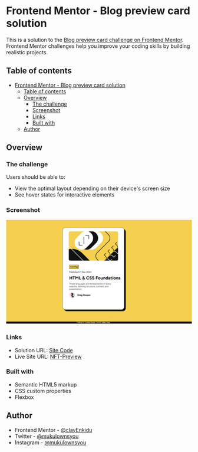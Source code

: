 # Frontend Mentor - Blog preview card solution

This is a solution to the [Blog preview card challenge on Frontend Mentor](https://www.frontendmentor.io/challenges/blog-preview-card-ckPaj01IcS). Frontend Mentor challenges help you improve your coding skills by building realistic projects. 

## Table of contents

- [Frontend Mentor - Blog preview card solution](#frontend-mentor---blog-preview-card-solution)
  - [Table of contents](#table-of-contents)
  - [Overview](#overview)
    - [The challenge](#the-challenge)
    - [Screenshot](#screenshot)
    - [Links](#links)
    - [Built with](#built-with)
  - [Author](#author)


## Overview

### The challenge

Users should be able to:

- View the optimal layout depending on their device's screen size
- See hover states for interactive elements

### Screenshot

![Check Here](./screenshot/ss.png "Live Preview")


### Links

- Solution URL: [Site Code](https://github.com/mukul1107/blog-card)
- Live Site URL: [NFT-Preview](https://mukul1107.github.io/blog-card/)


### Built with

- Semantic HTML5 markup
- CSS custom properties
- Flexbox

## Author

- Frontend Mentor - [@clayEnkidu](https://www.frontendmentor.io/profile/clayEnkidu)
- Twitter - [@mukulownsyou](https://www.twitter.com/mukulownsyou)
- Instagram - [@mukulownsyou](https://www.instagram.com/mukulownsyou)
